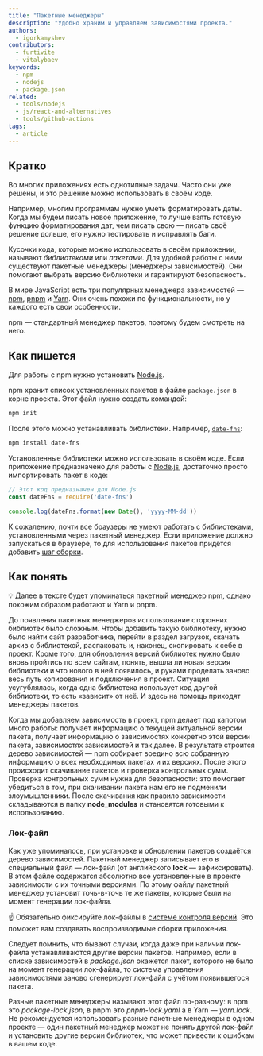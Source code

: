 ```yaml
---
title: "Пакетные менеджеры"
description: "Удобно храним и управляем зависимостями проекта."
authors:
  - igorkamyshev
contributors:
  - furtivite
  - vitalybaev
keywords:
  - npm
  - nodejs
  - package.json
related:
  - tools/nodejs
  - js/react-and-alternatives
  - tools/github-actions
tags:
  - article
---
```


## Кратко

Во многих приложениях есть однотипные задачи. Часто они уже решены, и это решение можно использовать в своём коде.

Например, многим программам нужно уметь форматировать даты. Когда мы будем писать новое приложение, то лучше взять готовую функцию форматирования дат, чем писать свою — писать своё решение дольше, его нужно тестировать и исправлять баги.

Кусочки кода, которые можно использовать в своём приложении, называют _библиотеками_ или _пакетами_. Для удобной работы с ними существуют пакетные менеджеры (менеджеры зависимостей). Они помогают выбрать версию библиотеки и гарантируют безопасность.

В мире JavaScript есть три популярных менеджера зависимостей — [npm](https://www.npmjs.com/), [pnpm](https://pnpm.io/) и [Yarn](https://yarnpkg.com/). Они очень похожи по функциональности, но у каждого есть свои особенности.

npm — стандартный менеджер пакетов, поэтому будем смотреть на него.

## Как пишется

Для работы с npm нужно установить [Node.js](https://nodejs.org).

npm хранит список установленных пакетов в файле `package.json` в корне проекта. Этот файл нужно создать командой:

```bash
npm init
```

После этого можно устанавливать библиотеки. Например, [`date-fns`](https://date-fns.org/):

```bash
npm install date-fns
```

Установленные библиотеки можно использовать в своём коде. Если приложение предназначено для работы с [Node.js](/tools/nodejs/), достаточно просто импортировать пакет в коде:

```js
// Этот код предназначен для Node.js
const dateFns = require('date-fns')

console.log(dateFns.format(new Date(), 'yyyy-MM-dd'))
```

К сожалению, почти все браузеры не умеют работать с библиотеками, установленными через пакетный менеджер. Если приложение должно запускаться в браузере, то для использования пакетов придётся добавить [шаг сборки](/tools/bundlers/).

## Как понять

<aside>

💡 Далее в тексте будет упоминаться пакетный менеджер npm, однако похожим образом работают и Yarn и pnpm.

</aside>

До появления пакетных менеджеров использование сторонних библиотек было сложным. Чтобы добавить такую библиотеку, нужно было найти сайт разработчика, перейти в раздел загрузок, скачать архив с библиотекой, распаковать и, наконец, скопировать к себе в проект. Кроме того, для обновления версий библиотек нужно было вновь пройтись по всем сайтам, понять, вышла ли новая версия библиотеки и что нового в ней появилось, и руками проделать заново весь путь копирования и подключения в проект. Ситуация усугублялась, когда одна библиотека использует код другой библиотеки, то есть «зависит» от неё. И здесь на помощь приходят менеджеры пакетов.

Когда мы добавляем зависимость в проект, npm делает под капотом много работы: получает информацию о текущей актуальной версии пакета, получает информацию о зависимостях конкретно этой версии пакета, зависимостях зависимостей и так далее. В результате строится дерево зависимостей — npm собирает воедино всю собранную информацию о всех необходимых пакетах и их версиях. После этого происходит скачивание пакетов и проверка контрольных сумм. Проверка контрольных сумм нужна для безопасности: это помогает убедиться в том, при скачивании пакета нам его не подменили злоумышленники. После скачивания как правило зависимости складываются в папку __node_modules__ и становятся готовыми к использованию.

### Лок-файл

Как уже упоминалось, при установке и обновлении пакетов создаётся дерево зависимостей. Пакетный менеджер записывает его в специальный файл — лок-файл (от английского __lock__ — зафиксировать). В этом файле содержатся абсолютно все установленные в проекте зависимости с их точными версиями. По этому файлу пакетный менеджер установит точь-в-точь те же пакеты, которые были на момент генерации лок-файла.

<aside>

☝️ Обязательно фиксируйте лок-файлы в [системе контроля версий](/tools/version-control/). Это поможет вам создавать воспроизводимые сборки приложения.

</aside>

Следует помнить, что бывают случаи, когда даже при наличии лок-файла устанавливаются другие версии пакетов. Например, если в списке зависимостей в _package.json_ окажется пакет, которого не было на момент генерации лок-файла, то система управления зависимостями заново сгенерирует лок-файл с учётом появившегося пакета.

Разные пакетные менеджеры называют этот файл по-разному: в npm это _package-lock.json_, в pnpm это _pnpm-lock.yaml_ а в Yarn — _yarn.lock_. Не рекомендуется использовать разные пакетные менеджеры в одном проекте — один пакетный менеджер может не понять другой лок-файл и установить другие версии библиотек, что может привести к ошибкам в вашем коде.
